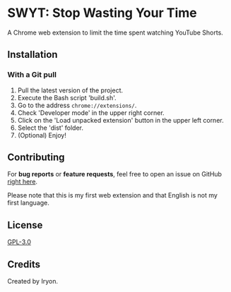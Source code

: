 # SWYT: Stop Wasting Your Time

A Chrome web extension to limit the time spent watching YouTube Shorts.

## Installation

### With a Git pull

1. Pull the latest version of the project.
2. Execute the Bash script 'build.sh'.
3. Go to the address `chrome://extensions/`.
4. Check 'Developer mode' in the upper right corner.
5. Click on the 'Load unpacked extension' button in the upper left corner.
6. Select the 'dist' folder.
7. (Optional) Enjoy!

## Contributing

For **bug reports** or **feature requests**, feel free to open an issue on GitHub [right here](https://github.com/Iryonis/stop-wasting-your-time/issues).

Please note that this is my first web extension and that English is not my first language.

## License

[GPL-3.0](LICENSE)

## Credits

Created by Iryon.
